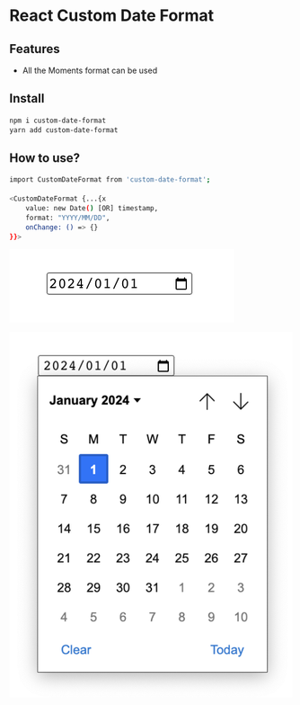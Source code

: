 # React Custom Date Format

## Features
- All the Moments format can be used

## Install
```sh
npm i custom-date-format
yarn add custom-date-format
```
## How to use?
```sh
import CustomDateFormat from 'custom-date-format';

<CustomDateFormat {...{x
    value: new Date() [OR] timestamp, 
    format: "YYYY/MM/DD", 
    onChange: () => {}
}}>
```

![Custom Format](/assets/1.png?raw=true "Custom Format")
<!-- ![Custom Format](/assets/2.png?raw=true "Custom Format") -->
![Custom Format](/assets/3.png?raw=true "Date picker")